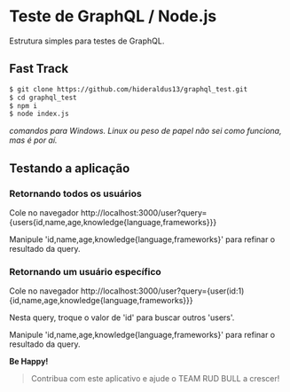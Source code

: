 # Teste de GraphQL / Node.js

Estrutura simples para testes de GraphQL.

## Fast Track
```bash
$ git clone https://github.com/hideraldus13/graphql_test.git
$ cd graphql_test
$ npm i
$ node index.js
```
*comandos para Windows. Linux ou peso de papel não sei como funciona, mas é por aí.*

## Testando a aplicação

### Retornando todos os usuários

Cole no navegador http://localhost:3000/user?query={users{id,name,age,knowledge{language,frameworks}}}

Manipule 'id,name,age,knowledge{language,frameworks}' para refinar o resultado da query.


### Retornando um usuário específico

Cole no navegador http://localhost:3000/user?query={user(id:1){id,name,age,knowledge{language,frameworks}}}

Nesta query, troque o valor de 'id' para buscar outros 'users'. 

Manipule 'id,name,age,knowledge{language,frameworks}' para refinar o resultado da query.


<b> Be Happy! </b>



> Contribua com este aplicativo e ajude o TEAM RUD BULL a crescer!
